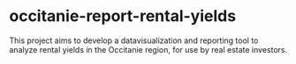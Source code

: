 # occitanie-report-rental-yields
This project aims to develop a datavisualization and reporting tool to analyze rental yields in the Occitanie region, for use by real estate investors.
